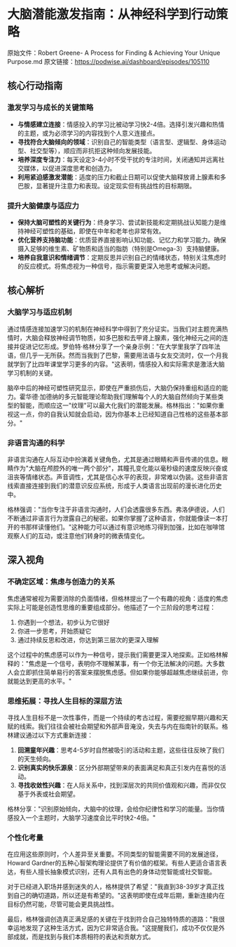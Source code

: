 # 大脑潜能激发指南：从神经科学到行动策略

原始文件：Robert Greene- A Process for Finding & Achieving Your Unique Purpose.md
原文链接：https://podwise.ai/dashboard/episodes/105110

## 核心行动指南

### 激发学习与成长的关键策略
- **与情感建立连接**：情感投入的学习比被动学习快2-4倍。选择引发兴趣和热情的主题，或为必须学习的内容找到个人意义连接点。
- **寻找符合大脑倾向的领域**：识别自己的智能类型（语言型、逻辑型、身体运动型、社交型等），顺应而非抗拒这种倾向发展技能。
- **培养深度专注力**：每天设定3-4小时不受干扰的专注时间，关闭通知并远离社交媒体，以促进深度思考和创造力。
- **利用紧迫感激发潜能**：适度的压力和截止日期可以促使大脑释放肾上腺素和多巴胺，显著提升注意力和表现。设定现实但有挑战性的目标期限。

### 提升大脑健康与适应力
- **保持大脑可塑性的关键行为**：终身学习、尝试新技能和定期挑战认知能力是维持神经可塑性的基础，即使在中年和老年也非常有效。
- **优化营养支持脑功能**：优质营养直接影响认知功能、记忆力和学习能力。确保摄入足够的维生素、矿物质和适当的脂肪（特别是Omega-3）支持脑健康。
- **培养自我意识和情绪调节**：定期反思并识别自己的情绪状态，特别关注焦虑时的反应模式。将焦虑视为一种信号，指示需要更深入地思考或解决问题。

## 核心解析

### 大脑学习与适应机制
通过情感连接加速学习的机制在神经科学中得到了充分证实。当我们对主题充满热情时，大脑会释放神经调节物质，如多巴胺和去甲肾上腺素，强化神经元之间的连接并促进记忆形成。罗伯特·格林分享了一个亲身示例："在大学里我学了四年法语，但几乎一无所获。然而当我到了巴黎，需要用法语与女友交流时，仅一个月我就学到了比四年课堂学习更多的内容。"这表明，情感投入和实际需求是激活大脑学习机制的关键。

脑卒中后的神经可塑性研究显示，即使在严重损伤后，大脑仍保持重组和适应的能力。霍华德·加德纳的多元智能理论帮助我们理解每个人的大脑自然倾向于某些类型的智能，而顺应这一"纹理"可以最大化我们的潜能发展。格林指出："如果你重视这一点，你的自我认知就会启动，因为你基本上已经知道自己性格的这些基本部分。"

### 非语言沟通的科学
非语言沟通在人际互动中扮演着关键角色，尤其是通过眼睛和声音传递的信息。眼睛作为"大脑在颅腔外的唯一两个部分"，其瞳孔变化能以毫秒级的速度反映兴奋或沮丧等情绪状态。声音调性，尤其是信心水平的表现，非常难以伪装。这些非语言线索直接连接到我们的潜意识反应系统，形成于人类语言出现前的漫长进化历史中。

格林强调："当你专注于非语言沟通时，人们会透露很多东西。弗洛伊德说，人们不断通过非语言行为泄露自己的秘密。如果你掌握了这种语言，你就能像读一本打开的书那样读懂他们。"这种能力可以通过有意识地练习得到加强，比如在咖啡馆观察人们的互动，或注意他们转身时的微表情变化。

## 深入视角

### 不确定区域：焦虑与创造力的关系
焦虑通常被视为需要消除的负面情绪，但格林提出了一个有趣的视角：适度的焦虑实际上可能是创造性思维的重要组成部分。他描述了一个三阶段的思考过程：
1. 你遇到一个想法，初步认为它很好
2. 你进一步思考，开始质疑它
3. 通过持续反思和改进，你达到第三层次的更深入理解

这个过程中的焦虑感可以作为一种信号，提示我们需要更深入地探索。正如格林解释的："焦虑是一个信号，表明你不理解某事，有一个你无法解决的问题。大多数人会立即抓住简单易行的答案来摆脱焦虑感。但如果你能够超越焦虑继续前进，你就能达到更高的水平。"

### 思维拓展：寻找人生目标的深层方法
寻找人生目标不是一次性事件，而是一个持续的考古过程，需要挖掘早期兴趣和天赋的线索。我们往往会被社会期望和外部声音淹没，失去与内在指南针的联系。格林建议通过以下方式重新连接：

1. **回溯童年兴趣**：思考4-5岁时自然被吸引的活动和主题，这些往往反映了我们的天生倾向。
2. **识别真实的快乐源泉**：区分外部期望带来的表面满足和真正引发内在喜悦的活动。
3. **寻找收敛性兴趣**：在人际关系中，找到深层次的共同价值观和兴趣，而非仅仅基于外表或社会期望。

格林分享："识别原始倾向，大脑中的纹理，会给你纪律性和学习的能量。当你情感投入一个主题时，大脑学习速度会比平时快2-4倍。"

### 个性化考量
在应用这些原则时，个人差异至关重要。不同类型的智能需要不同的发展途径，Howard Gardner的五种心智架构理论提供了有价值的框架。有些人更适合语言表达，有些人擅长抽象模式识别，还有人具有出色的身体动觉智能或社交智能。

对于已经进入职场并感到迷失的人，格林提供了希望："我直到38-39岁才真正找到自己的确切道路，所以还是有希望的。"这表明即使在成年后期，重新连接内在目标仍然可能，尽管可能会更具挑战性。

最后，格林强调创造真正满足感的关键在于找到符合自己独特特质的道路："我很幸运地发现了这种生活方式，因为它非常适合我。"这提醒我们，成功不仅仅是外部成就，而是找到与我们本质相符的表达和贡献方式。
